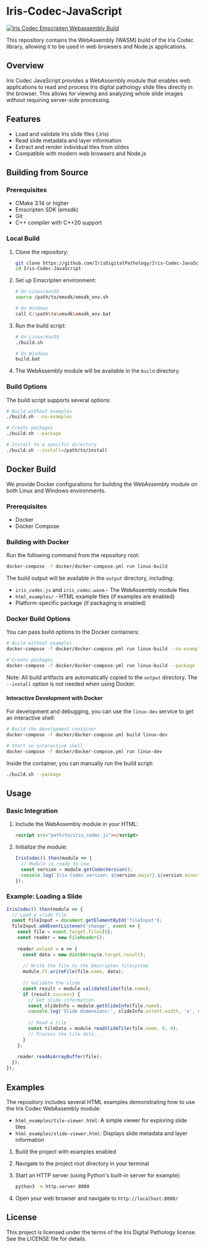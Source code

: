# Iris-Codec-JavaScript
[![Iris Codec Emscripten Webassembly Build](https://github.com/IrisDigitalPathology/Iris-Codec-JavaScript/actions/workflows/emcmake.yml/badge.svg)](https://github.com/IrisDigitalPathology/Iris-Codec-JavaScript/actions/workflows/emcmake.yml)

This repository contains the WebAssembly (WASM) build of the Iris Codec library, allowing it to be used in web browsers and Node.js applications.

## Overview

Iris Codec JavaScript provides a WebAssembly module that enables web applications to read and process Iris digital pathology slide files directly in the browser. This allows for viewing and analyzing whole slide images without requiring server-side processing.

## Features

- Load and validate Iris slide files (.iris)
- Read slide metadata and layer information
- Extract and render individual tiles from slides
- Compatible with modern web browsers and Node.js

## Building from Source

### Prerequisites

- CMake 3.14 or higher
- Emscripten SDK (emsdk)
- Git
- C++ compiler with C++20 support

### Local Build

1. Clone the repository:
   ```bash
   git clone https://github.com/IrisDigitalPathology/Iris-Codec-JavaScript.git
   cd Iris-Codec-JavaScript
   ```

2. Set up Emscripten environment:
   ```bash
   # On Linux/macOS
   source /path/to/emsdk/emsdk_env.sh
   
   # On Windows
   call C:\path\to\emsdk\emsdk_env.bat
   ```

3. Run the build script:
   ```bash
   # On Linux/macOS
   ./build.sh
   
   # On Windows
   build.bat
   ```

4. The WebAssembly module will be available in the `build` directory.

### Build Options

The build script supports several options:

```bash
# Build without examples
./build.sh --no-examples

# Create packages
./build.sh --package

# Install to a specific directory
./build.sh --install=/path/to/install
```

## Docker Build

We provide Docker configurations for building the WebAssembly module on both Linux and Windows environments.

### Prerequisites

- Docker
- Docker Compose

### Building with Docker

Run the following command from the repository root:

```bash
docker-compose -f docker/docker-compose.yml run linux-build
```

The build output will be available in the `output` directory, including:
- `iris_codec.js` and `iris_codec.wasm` - The WebAssembly module files
- `html_examples/` - HTML example files (if examples are enabled)
- Platform-specific package (if packaging is enabled)

### Docker Build Options

You can pass build options to the Docker containers:

```bash
# Build without examples
docker-compose -f docker/docker-compose.yml run linux-build --no-examples

# Create packages
docker-compose -f docker/docker-compose.yml run linux-build --package
```

Note: All build artifacts are automatically copied to the `output` directory. The `--install` option is not needed when using Docker.

#### Interactive Development with Docker

For development and debugging, you can use the `linux-dev` service to get an interactive shell:

```bash
# Build the development container
docker-compose -f docker/docker-compose.yml build linux-dev

# Start an interactive shell
docker-compose -f docker/docker-compose.yml run linux-dev
```

Inside the container, you can manually run the build script:

```bash
./build.sh --package
```

## Usage

### Basic Integration

1. Include the WebAssembly module in your HTML:
   ```html
   <script src="path/to/iris_codec.js"></script>
   ```

2. Initialize the module:
   ```javascript
   IrisCodec().then(module => {
     // Module is ready to use
     const version = module.getCodecVersion();
     console.log(`Iris Codec version: ${version.major}.${version.minor}.${version.build}`);
   });
   ```

### Example: Loading a Slide

```javascript
IrisCodec().then(module => {
  // Load a slide file
  const fileInput = document.getElementById('fileInput');
  fileInput.addEventListener('change', event => {
    const file = event.target.files[0];
    const reader = new FileReader();
    
    reader.onload = e => {
      const data = new Uint8Array(e.target.result);
      
      // Write the file to the Emscripten filesystem
      module.FS.writeFile(file.name, data);
      
      // Validate the slide
      const result = module.validateSlide(file.name);
      if (result.success) {
        // Get slide information
        const slideInfo = module.getSlideInfo(file.name);
        console.log('Slide dimensions:', slideInfo.extent.width, 'x', slideInfo.extent.height);
        
        // Read a tile
        const tileData = module.readSlideTile(file.name, 0, 0);
        // Process the tile data...
      }
    };
    
    reader.readAsArrayBuffer(file);
  });
});
```

## Examples

The repository includes several HTML examples demonstrating how to use the Iris Codec WebAssembly module:

- `html_examples/tile-viewer.html`: A simple viewer for exploring slide tiles
- `html_examples/slide-viewer.html`: Displays slide metadata and layer information

1. Build the project with examples enabled
2. Navigate to the project root directory in your terminal
3. Start an HTTP server (using Python's built-in server for example):

   ```bash
   python3 -m http.server 8080
   ```

4. Open your web browser and navigate to `http://localhost:8080/`

## License

This project is licensed under the terms of the Iris Digital Pathology license. See the LICENSE file for details.
